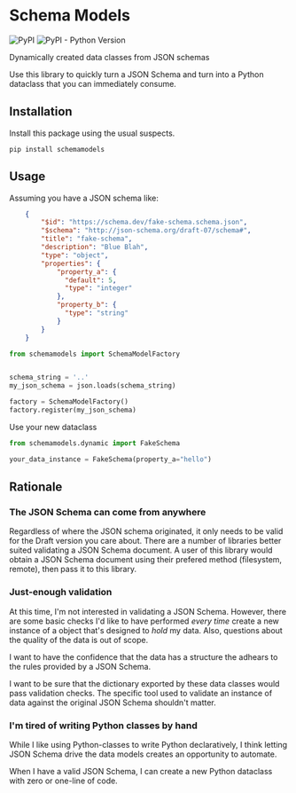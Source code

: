 # Schema Models

![PyPI](https://img.shields.io/pypi/v/schemamodels?style=for-the-badge) ![PyPI - Python Version](https://img.shields.io/pypi/pyversions/schemamodels?style=for-the-badge)

Dynamically created data classes from JSON schemas


Use this library to quickly turn a JSON Schema and turn into a Python dataclass that you can immediately consume.


## Installation

Install this package using the usual suspects.

```
pip install schemamodels
```

## Usage

Assuming you have a JSON schema like:

```json
    {
        "$id": "https://schema.dev/fake-schema.schema.json",
        "$schema": "http://json-schema.org/draft-07/schema#",
        "title": "fake-schema",
        "description": "Blue Blah",
        "type": "object",
        "properties": {
            "property_a": {
              "default": 5,
              "type": "integer"
            },
            "property_b": {
              "type": "string"
            }
        }
    }
```

```python
from schemamodels import SchemaModelFactory


schema_string = '..'
my_json_schema = json.loads(schema_string)

factory = SchemaModelFactory()
factory.register(my_json_schema)
```


Use your new dataclass

```python
from schemamodels.dynamic import FakeSchema

your_data_instance = FakeSchema(property_a="hello")

```

## Rationale

### The JSON Schema can come from anywhere

Regardless of where the JSON schema originated, it only needs to be valid for the Draft version you care about. There are a number of libraries better suited validating a JSON Schema document. A user of this library would obtain a JSON Schema document using their prefered method (filesystem, remote), then pass it to this library.


### Just-enough validation

At this time, I'm not interested in validating a JSON Schema. However, there are some basic checks I'd like to have performed _every time_ create a new instance of a object that's designed to _hold_ my data. Also, questions about the quality of the data is out of scope.

I want to have the confidence that the data has a structure the adhears to the rules provided by a JSON Schema.

I want to be sure that the dictionary exported by these data classes would pass validation checks. The specific tool used to validate an instance of data against the original JSON Schema shouldn't matter.

### I'm tired of writing Python classes by hand

While I like using Python-classes to write Python declaratively, I think letting JSON Schema drive the data models creates an opportunity to automate.

When I have a valid JSON Schema, I can create a new Python dataclass with zero or one-line of code.
